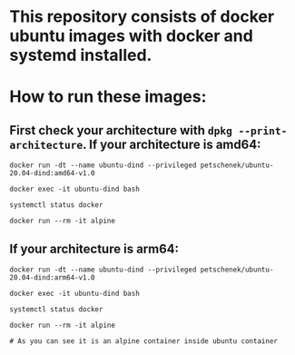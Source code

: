 # This repository consists of docker ubuntu images with docker and systemd installed.

# How to run these images:

## First check your architecture with `dpkg --print-architecture`. If your architecture is amd64:

```
docker run -dt --name ubuntu-dind --privileged petschenek/ubuntu-20.04-dind:amd64-v1.0

docker exec -it ubuntu-dind bash

systemctl status docker

docker run --rm -it alpine
```

## If your architecture is arm64:

```
docker run -dt --name ubuntu-dind --privileged petschenek/ubuntu-20.04-dind:arm64-v1.0

docker exec -it ubuntu-dind bash

systemctl status docker

docker run --rm -it alpine

# As you can see it is an alpine container inside ubuntu container
```
